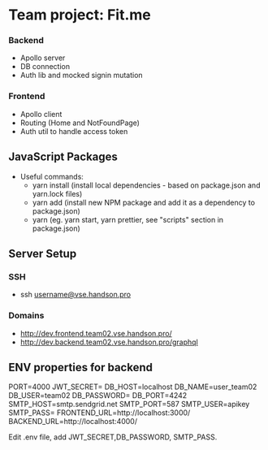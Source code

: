 # Team project: Fit.me 

### Backend

- Apollo server
- DB connection
- Auth lib and mocked signin mutation

### Frontend

- Apollo client
- Routing (Home and NotFoundPage)
- Auth util to handle access token

## JavaScript Packages

- Useful commands:
  - yarn install (install local dependencies - based on package.json and yarn.lock files)
  - yarn add <package-name> (install new NPM package and add it as a dependency to package.json)
  - yarn <script-name> (eg. yarn start, yarn prettier, see "scripts" section in package.json)
  
## Server Setup
### SSH 

- ssh username@vse.handson.pro

### Domains

- http://dev.frontend.team02.vse.handson.pro/
- http://dev.backend.team02.vse.handson.pro/graphql

## ENV properties for backend
PORT=4000
JWT_SECRET=
DB_HOST=localhost
DB_NAME=user_team02
DB_USER=team02
DB_PASSWORD=
DB_PORT=4242
SMTP_HOST=smtp.sendgrid.net
SMTP_PORT=587
SMTP_USER=apikey
SMTP_PASS=
FRONTEND_URL=http://localhost:3000/
BACKEND_URL=http://localhost:4000/

Edit .env file, add JWT_SECRET,DB_PASSWORD, SMTP_PASS.



